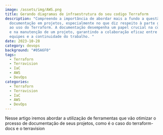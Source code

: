 ```yaml
---
image: /assets/img/AWS.png
title: Gerando diagramas de infraestrutura do seu codigo Terraform
description: "Compreendo a importância de abordar mais a fundo a questão da
  documentação em projetos, especialmente no que diz respeito à parte gráfica e
  ao uso do Terraform. A documentação desempenha um papel crucial na compreensão
  e na manutenção de um projeto, garantindo a colaboração eficaz entre as
  equipes e a continuidade do trabalho. "
date: 2023-10-28
category: devops
background: "#05A6F0"
tags:
  - Terraforn
  - Terravision
  - IaC
  - AWS
  - DevOps
categories:
  - Terraforn
  - Terravision
  - IaC
  - AWS
  - DevOps
---
```

N﻿esse artigo iremos abordar a utilização de ferramentas que vão otimizar o prcesso de documentação de seus projetos, como  é o caso do terraform-docs e o terravision